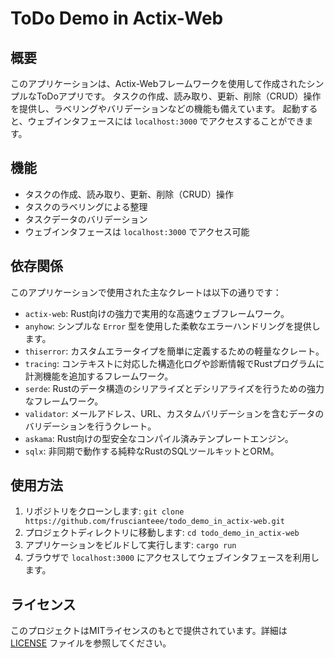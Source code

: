 # ToDo Demo in Actix-Web

## 概要
このアプリケーションは、Actix-Webフレームワークを使用して作成されたシンプルなToDoアプリです。
タスクの作成、読み取り、更新、削除（CRUD）操作を提供し、ラベリングやバリデーションなどの機能も備えています。
起動すると、ウェブインタフェースには `localhost:3000` でアクセスすることができます。

## 機能
- タスクの作成、読み取り、更新、削除（CRUD）操作
- タスクのラベリングによる整理
- タスクデータのバリデーション
- ウェブインタフェースは `localhost:3000` でアクセス可能

## 依存関係
このアプリケーションで使用された主なクレートは以下の通りです：
- `actix-web`: Rust向けの強力で実用的な高速ウェブフレームワーク。
- `anyhow`: シンプルな `Error` 型を使用した柔軟なエラーハンドリングを提供します。
- `thiserror`: カスタムエラータイプを簡単に定義するための軽量なクレート。
- `tracing`: コンテキストに対応した構造化ログや診断情報でRustプログラムに計測機能を追加するフレームワーク。
- `serde`: Rustのデータ構造のシリアライズとデシリアライズを行うための強力なフレームワーク。
- `validator`: メールアドレス、URL、カスタムバリデーションを含むデータのバリデーションを行うクレート。
- `askama`: Rust向けの型安全なコンパイル済みテンプレートエンジン。
- `sqlx`: 非同期で動作する純粋なRustのSQLツールキットとORM。

## 使用方法
1. リポジトリをクローンします: `git clone https://github.com/fruscianteee/todo_demo_in_actix-web.git`
2. プロジェクトディレクトリに移動します: `cd todo_demo_in_actix-web`
3. アプリケーションをビルドして実行します: `cargo run`
4. ブラウザで `localhost:3000` にアクセスしてウェブインタフェースを利用します。

## ライセンス
このプロジェクトはMITライセンスのもとで提供されています。詳細は [LICENSE](LICENSE) ファイルを参照してください。
